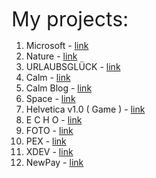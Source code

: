 <span style="font-size: 32px"> My projects: </span>

1) Microsoft - <a href="https://mrvalera.github.io/Other-Code/MyProject/index.html"> link </a>
2) Nature - <a href="https://mrvalera.github.io/Other-Code/MyProject4/Project.html"> link </a>
3) URLAUBSGLÜCK - <a href="https://mrvalera.github.io/Other-Code/Project5/index2.html"> link </a>
4) Calm - <a href="https://mrvalera.github.io/Other-Code/Project6/homePage.html"> link </a>
5) Calm Blog - <a href="https://mrvalera.github.io/Other-Code/Project6/blogPage.html"> link </a>
6) Space - <a href="https://mrvalera.github.io/Other-Code/Project%207/index.html"> link </a>
7) Helvetica v1.0 ( Game ) - <a href="https://mrvalera.github.io/Other-Code/ProjectGame/index.html"> link </a>
8) E C H O - <a href="https://mrvalera.github.io/Other-Code/project8/index.html"> link </a>
9) FOTO - <a href="https://mrvalera.github.io/Other-Code/project9/index.html"> link </a>
10) PEX - <a href="https://mrvalera.github.io/Other-Code/project10/index.html"> link </a>
11) XDEV - <a href="http://xdev.su"> link </a>
12) NewPay - <a href="http://var.newman.su"> link </a>
